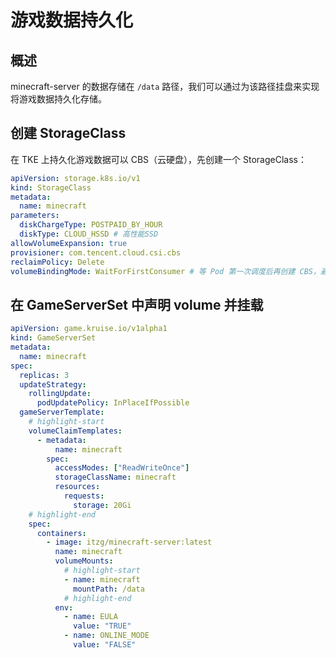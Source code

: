 # 游戏数据持久化

## 概述

minecraft-server 的数据存储在 `/data` 路径，我们可以通过为该路径挂盘来实现将游戏数据持久化存储。

## 创建 StorageClass

在 TKE 上持久化游戏数据可以 CBS（云硬盘），先创建一个 StorageClass：

```yaml
apiVersion: storage.k8s.io/v1
kind: StorageClass
metadata:
  name: minecraft
parameters:
  diskChargeType: POSTPAID_BY_HOUR
  diskType: CLOUD_HSSD # 高性能SSD
allowVolumeExpansion: true
provisioner: com.tencent.cloud.csi.cbs
reclaimPolicy: Delete
volumeBindingMode: WaitForFirstConsumer # 等 Pod 第一次调度后再创建 CBS，避免 Pod 与 CBS 不在同一可用区导致无法绑定
```

## 在 GameServerSet 中声明 volume 并挂载

```yaml showLineNumbers
apiVersion: game.kruise.io/v1alpha1
kind: GameServerSet
metadata:
  name: minecraft
spec:
  replicas: 3
  updateStrategy:
    rollingUpdate:
      podUpdatePolicy: InPlaceIfPossible
  gameServerTemplate:
    # highlight-start
    volumeClaimTemplates:
      - metadata:
          name: minecraft
        spec:
          accessModes: ["ReadWriteOnce"]
          storageClassName: minecraft
          resources:
            requests:
              storage: 20Gi
    # highlight-end
    spec:
      containers:
        - image: itzg/minecraft-server:latest
          name: minecraft
          volumeMounts:
            # highlight-start
            - name: minecraft
              mountPath: /data
            # highlight-end
          env:
            - name: EULA
              value: "TRUE"
            - name: ONLINE_MODE
              value: "FALSE"
```

